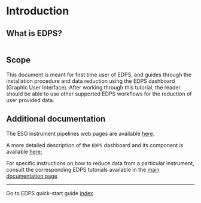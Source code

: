 # Introduction

## What is EDPS?

```{include} ../common/what_is_edps.md
```
## Scope
This document is meant for first time user of EDPS, and guides through the installation procedure and data reduction
using the EDPS dashboard (Graphic User Interface). After working through this tutorial, the reader should be able to use
other supported EDPS workflows for the reduction of user provided data.

## Additional documentation

The ESO instrument pipelines web pages are available [here](https://www.eso.org/sci/software/pipe_aem_main.html).

A more detailed description of the `EDPS` dashboard and its component is available [here:](../edpsgui/index)

For specific instructions on how to reduce data from a particular instrument, consult the corresponding EDPS tutorials available in the 
<a href="../index.html">main documentation page</a>

---
Go to EDPS quick-start guide [index](../quick/index)